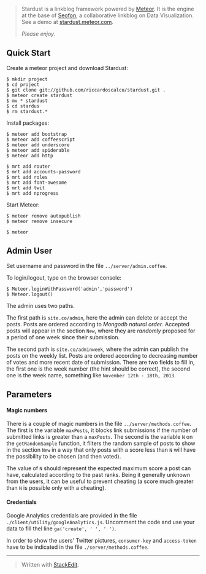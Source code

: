 > Stardust is a linkblog framework powered by [Meteor][1]. It is the
> engine at the base of [Seofon][2], a collaborative linkblog on Data
> Visualization.
> See a demo at [stardust.meteor.com][3].
>
> *Please enjoy*.

Quick Start
-----------

Create a meteor project and download Stardust:

```
$ mkdir project
$ cd project
$ git clone git://github.com/riccardoscalco/stardust.git .
$ meteor create stardust
$ mv * stardust
$ cd stardus
$ rm stardust.*
```

Install packages:

```
$ meteor add bootstrap
$ meteor add coffeescript
$ meteor add underscore
$ meteor add spiderable
$ meteor add http
```

```
$ mrt add router
$ mrt add accounts-password
$ mrt add roles
$ mrt add font-awesome
$ mrt add twit
$ mrt add nprogress
```

Start Meteor:

```
$ meteor remove autopublish
$ meteor remove insecure
```
```
$ meteor
```


Admin User
----------

Set username and password in the file `../server/admin.coffee`.

To login/logout, type on the browser console:
```
$ Meteor.loginWithPassword('admin','password')
$ Meteor.logout()
```

The admin uses two paths.

The first path is `site.co/admin`, here the admin can delete or accept the posts. Posts are ordered according to *Mongodb natural order*. Accepted posts will appear in the section `New`, where they are *randomly* proposed for a period of one week since their submission.

The second path is `site.co/adminweek`, where the admin can publish the posts on the weekly list. Posts are ordered according to decreasing number of votes and more recent date of submission. There are two fields to fill in, the first one is the week number (the hint should be correct), the second one is the week name, something like `November 12th - 18th, 2013`.


Parameters
-------------

#### Magic numbers

There is a couple of magic numbers in the file `../server/methods.coffee`. 
The first is the variable `maxPosts`, it blocks link submissions if the number of submitted links is greater than a `maxPosts`.
The second is the variable `N` on the `getRandomSample` function, it filters the random sample of posts to show in the section `New` in a way that
only posts with a score less than `N` will have the possibility to be chosen (and then voted).

The value of `N` should represent the expected maximum score a post can have, calculated according to the past ranks. Being it generally unknown from the users, it can be useful to prevent cheating (a score much greater than `N` is possible only with a cheating).

#### Credentials

Google Analytics credentials are provided in the file `./client/utility/googleAnalytics.js`. Uncomment the code and use your data to fill thel line `ga('create', ' ', ' ')`.

In order to show the users' Twitter pictures, `consumer-key` and `access-token` have to be indicated in the file `./server/methods.coffee`.



--------------------------



> Written with [StackEdit](https://stackedit.io/).


  [1]: http://www.meteor.com
  [2]: http://seofon.co
  [3]: http://stardust.meteor.com